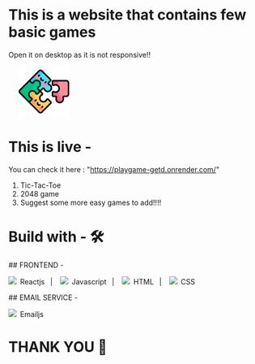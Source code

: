# This is a website that contains few basic games

 Open it on desktop as it is not responsive!! 

&nbsp;&nbsp;&nbsp;&nbsp;&nbsp;<img src='public/puzzle.png' width='100'>

# This is live -
You can check it here : "https://playgame-getd.onrender.com/"
<br/>

1. Tic-Tac-Toe
2. 2048 game
3. Suggest some more easy games to add!!!!

# Build with - 🛠️
##&nbsp;FRONTEND -<br/>

<img src="https://github.com/Kreez81/Onyoworld/assets/110679627/e1898127-fd66-4a13-aaa1-3e1a5d346fab" width=20>&ensp;Reactjs &ensp;| &ensp;
<img src="https://github.com/Kreez81/Onyoworld/assets/110679627/92012693-e6cc-469f-91ee-52aab2d0d674" width=19.5>&ensp;Javascript  &ensp;| &ensp;
<img src="https://github.com/Kreez81/Onyoworld/assets/110679627/047114f3-e3da-48f5-8017-bd24d5a2ceda" width=19>&ensp;HTML  &ensp;| &ensp;
<img src="https://github.com/Kreez81/Onyoworld/assets/110679627/5a90b1d8-dfc8-4d82-8315-e333e96f15e3" width=19>&ensp;CSS

##&nbsp;EMAIL SERVICE -<br/>

<img src="https://github.com/Kreez81/Playgame/assets/110679627/52a22841-c4e2-46a2-9567-70492205ecfd" width=20>&ensp;Emailjs

# THANK YOU 👋


